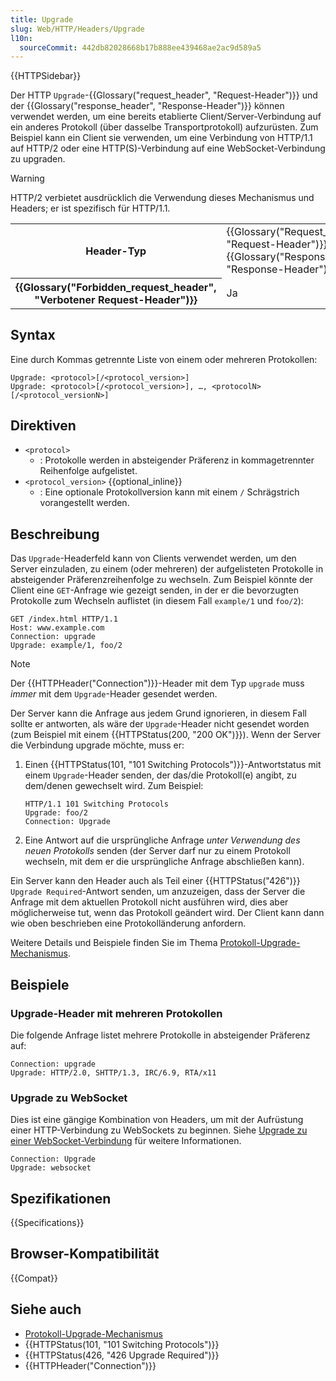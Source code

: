 ```yaml
---
title: Upgrade
slug: Web/HTTP/Headers/Upgrade
l10n:
  sourceCommit: 442db82028668b17b888ee439468ae2ac9d589a5
---
```


{{HTTPSidebar}}

Der HTTP `Upgrade`-{{Glossary("request_header", "Request-Header")}} und der {{Glossary("response_header", "Response-Header")}} können verwendet werden, um eine bereits etablierte Client/Server-Verbindung auf ein anderes Protokoll (über dasselbe Transportprotokoll) aufzurüsten. Zum Beispiel kann ein Client sie verwenden, um eine Verbindung von HTTP/1.1 auf HTTP/2 oder eine HTTP(S)-Verbindung auf eine WebSocket-Verbindung zu upgraden.

> [!WARNING]
> HTTP/2 verbietet ausdrücklich die Verwendung dieses Mechanismus und Headers; er ist spezifisch für HTTP/1.1.

<table class="properties">
  <tbody>
    <tr>
      <th scope="row">Header-Typ</th>
      <td>
        {{Glossary("Request_header", "Request-Header")}},
        {{Glossary("Response_header", "Response-Header")}}
      </td>
    </tr>
    <tr>
      <th scope="row">{{Glossary("Forbidden_request_header", "Verbotener Request-Header")}}</th>
      <td>Ja</td>
    </tr>
  </tbody>
</table>

## Syntax

Eine durch Kommas getrennte Liste von einem oder mehreren Protokollen:

```http
Upgrade: <protocol>[/<protocol_version>]
Upgrade: <protocol>[/<protocol_version>], …, <protocolN>[/<protocol_versionN>]
```

## Direktiven

- `<protocol>`
  - : Protokolle werden in absteigender Präferenz in kommagetrennter Reihenfolge aufgelistet.
- `<protocol_version>` {{optional_inline}}
  - : Eine optionale Protokollversion kann mit einem `/` Schrägstrich vorangestellt werden.

## Beschreibung

Das `Upgrade`-Headerfeld kann von Clients verwendet werden, um den Server einzuladen, zu einem (oder mehreren) der aufgelisteten Protokolle in absteigender Präferenzreihenfolge zu wechseln. Zum Beispiel könnte der Client eine `GET`-Anfrage wie gezeigt senden, in der er die bevorzugten Protokolle zum Wechseln auflistet (in diesem Fall `example/1` und `foo/2`):

```http
GET /index.html HTTP/1.1
Host: www.example.com
Connection: upgrade
Upgrade: example/1, foo/2
```

> [!NOTE]
> Der {{HTTPHeader("Connection")}}-Header mit dem Typ `upgrade` muss _immer_ mit dem `Upgrade`-Header gesendet werden.

Der Server kann die Anfrage aus jedem Grund ignorieren, in diesem Fall sollte er antworten, als wäre der `Upgrade`-Header nicht gesendet worden (zum Beispiel mit einem {{HTTPStatus(200, "200 OK")}}). Wenn der Server die Verbindung upgrade möchte, muss er:

1. Einen {{HTTPStatus(101, "101 Switching Protocols")}}-Antwortstatus mit einem `Upgrade`-Header senden, der das/die Protokoll(e) angibt, zu dem/denen gewechselt wird. Zum Beispiel:

   ```http
   HTTP/1.1 101 Switching Protocols
   Upgrade: foo/2
   Connection: Upgrade
   ```

2. Eine Antwort auf die ursprüngliche Anfrage _unter Verwendung des neuen Protokolls_ senden (der Server darf nur zu einem Protokoll wechseln, mit dem er die ursprüngliche Anfrage abschließen kann).

Ein Server kann den Header auch als Teil einer {{HTTPStatus("426")}} `Upgrade Required`-Antwort senden, um anzuzeigen, dass der Server die Anfrage mit dem aktuellen Protokoll nicht ausführen wird, dies aber möglicherweise tut, wenn das Protokoll geändert wird. Der Client kann dann wie oben beschrieben eine Protokolländerung anfordern.

Weitere Details und Beispiele finden Sie im Thema [Protokoll-Upgrade-Mechanismus](/de/docs/Web/HTTP/Protocol_upgrade_mechanism).

## Beispiele

### Upgrade-Header mit mehreren Protokollen

Die folgende Anfrage listet mehrere Protokolle in absteigender Präferenz auf:

```http
Connection: upgrade
Upgrade: HTTP/2.0, SHTTP/1.3, IRC/6.9, RTA/x11
```

### Upgrade zu WebSocket

Dies ist eine gängige Kombination von Headers, um mit der Aufrüstung einer HTTP-Verbindung zu WebSockets zu beginnen. Siehe [Upgrade zu einer WebSocket-Verbindung](/de/docs/Web/HTTP/Protocol_upgrade_mechanism#upgrading_to_a_websocket_connection) für weitere Informationen.

```http
Connection: Upgrade
Upgrade: websocket
```

## Spezifikationen

{{Specifications}}

## Browser-Kompatibilität

{{Compat}}

## Siehe auch

- [Protokoll-Upgrade-Mechanismus](/de/docs/Web/HTTP/Protocol_upgrade_mechanism)
- {{HTTPStatus(101, "101 Switching Protocols")}}
- {{HTTPStatus(426, "426 Upgrade Required")}}
- {{HTTPHeader("Connection")}}
